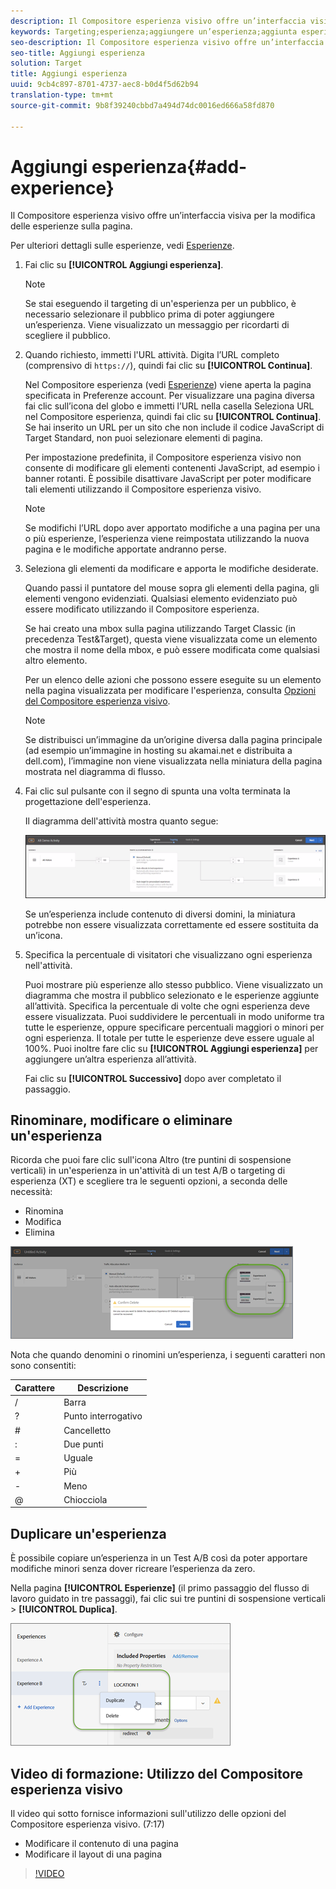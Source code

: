 ```yaml
---
description: Il Compositore esperienza visivo offre un’interfaccia visiva per la modifica delle esperienze sulla pagina.
keywords: Targeting;esperienza;aggiungere un’esperienza;aggiunta esperienza
seo-description: Il Compositore esperienza visivo offre un’interfaccia visiva per la modifica delle esperienze sulla pagina.
seo-title: Aggiungi esperienza
solution: Target
title: Aggiungi esperienza
uuid: 9cb4c897-8701-4737-aec8-b0d4f5d62b94
translation-type: tm+mt
source-git-commit: 9b8f39240cbbd7a494d74dc0016ed666a58fd870

---
```



# Aggiungi esperienza{#add-experience}

Il Compositore esperienza visivo offre un’interfaccia visiva per la modifica delle esperienze sulla pagina.

Per ulteriori dettagli sulle esperienze, vedi [Esperienze](../../../c-experiences/experiences.md#concept_A2E10F6AFB3D4AEAB6951EE14688848D).

1. Fai clic su **[!UICONTROL Aggiungi esperienza]**.

   >[!NOTE]
   >
   >Se stai eseguendo il targeting di un&#39;esperienza per un pubblico, è necessario selezionare il pubblico prima di poter aggiungere un’esperienza. Viene visualizzato un messaggio per ricordarti di scegliere il pubblico.

1. Quando richiesto, immetti l&#39;URL attività. Digita l’URL completo (comprensivo di `https://`), quindi fai clic su **[!UICONTROL Continua]**.

   Nel Compositore esperienza (vedi [Esperienze](../../../c-experiences/experiences.md#concept_1D011219034B492BB03C08B3BB80E3F0)) viene aperta la pagina specificata in Preferenze account. Per visualizzare una pagina diversa fai clic sull’icona del globo e immetti l’URL nella casella Seleziona URL nel Compositore esperienza, quindi fai clic su **[!UICONTROL Continua]**. Se hai inserito un URL per un sito che non include il codice JavaScript di Target Standard, non puoi selezionare elementi di pagina.

   Per impostazione predefinita, il Compositore esperienza visivo non consente di modificare gli elementi contenenti JavaScript, ad esempio i banner rotanti. È possibile disattivare JavaScript per poter modificare tali elementi utilizzando il Compositore esperienza visivo.

   >[!NOTE]
   >
   >Se modifichi l’URL dopo aver apportato modifiche a una pagina per una o più esperienze, l’esperienza viene reimpostata utilizzando la nuova pagina e le modifiche apportate andranno perse.

1. Seleziona gli elementi da modificare e apporta le modifiche desiderate.

   Quando passi il puntatore del mouse sopra gli elementi della pagina, gli elementi vengono evidenziati. Qualsiasi elemento evidenziato può essere modificato utilizzando il Compositore esperienza.

   Se hai creato una mbox sulla pagina utilizzando Target Classic (in precedenza Test&amp;Target), questa viene visualizzata come un elemento che mostra il nome della mbox, e può essere modificata come qualsiasi altro elemento.

   Per un elenco delle azioni che possono essere eseguite su un elemento nella pagina visualizzata per modificare l&#39;esperienza, consulta [Opzioni del Compositore esperienza visivo](/help/c-experiences/c-visual-experience-composer/viztarget-options.md).


   >[!NOTE]
   >
   >Se distribuisci un’immagine da un’origine diversa dalla pagina principale (ad esempio un’immagine in hosting su akamai.net e distribuita a dell.com), l’immagine non viene visualizzata nella miniatura della pagina mostrata nel diagramma di flusso.

1. Fai clic sul pulsante con il segno di spunta una volta terminata la progettazione dell&#39;esperienza.

   Il diagramma dell&#39;attività mostra quanto segue:

   ![](assets/ab_flodia.png)

   Se un’esperienza include contenuto di diversi domini, la miniatura potrebbe non essere visualizzata correttamente ed essere sostituita da un’icona.

1. Specifica la percentuale di visitatori che visualizzano ogni esperienza nell&#39;attività.

   Puoi mostrare più esperienze allo stesso pubblico. Viene visualizzato un diagramma che mostra il pubblico selezionato e le esperienze aggiunte all’attività. Specifica la percentuale di volte che ogni esperienza deve essere visualizzata. Puoi suddividere le percentuali in modo uniforme tra tutte le esperienze, oppure specificare percentuali maggiori o minori per ogni esperienza. Il totale per tutte le esperienze deve essere uguale al 100%. Puoi inoltre fare clic su **[!UICONTROL Aggiungi esperienza]** per aggiungere un’altra esperienza all’attività.

   Fai clic su **[!UICONTROL Successivo]** dopo aver completato il passaggio.

## Rinominare, modificare o eliminare un&#39;esperienza

Ricorda che puoi fare clic sull&#39;icona Altro (tre puntini di sospensione verticali) in un&#39;esperienza in un&#39;attività di un test A/B o targeting di esperienza (XT) e scegliere tra le seguenti opzioni, a seconda delle necessità:

* Rinomina
* Modifica
* Elimina

![](assets/experience_edit.png)

Nota che quando denomini o rinomini un’esperienza, i seguenti caratteri non sono consentiti:

| Carattere | Descrizione |
|--- |--- |
| / | Barra |
| ? | Punto interrogativo |
| # | Cancelletto |
| : | Due punti |
| = | Uguale |
| + | Più |
| - | Meno |
| @ | Chiocciola |

## Duplicare un&#39;esperienza

È possibile copiare un’esperienza in un Test A/B così da poter apportare modifiche minori senza dover ricreare l’esperienza da zero.

Nella pagina **[!UICONTROL Esperienze]** (il primo passaggio del flusso di lavoro guidato in tre passaggi), fai clic sui tre puntini di sospensione verticali &gt; **[!UICONTROL Duplica]**.

![](assets/duplicate_experience_ab.png)

## Video di formazione: Utilizzo del Compositore esperienza visivo

Il video qui sotto fornisce informazioni sull&#39;utilizzo delle opzioni del Compositore esperienza visivo. (7:17)

* Modificare il contenuto di una pagina
* Modificare il layout di una pagina

>[!VIDEO](https://video.tv.adobe.com/v/17399)
